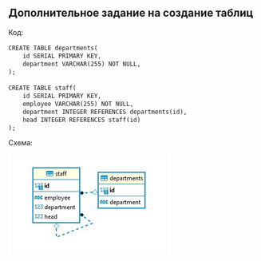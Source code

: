 ## Дополнительное задание на создание таблиц

Код:

```
CREATE TABLE departments(
	id SERIAL PRIMARY KEY,
	department VARCHAR(255) NOT NULL,
);

CREATE TABLE staff(
	id SERIAL PRIMARY KEY,
	employee VARCHAR(255) NOT NULL,
	department INTEGER REFERENCES departments(id),
	head INTEGER REFERENCES staff(id)
);
```

Схема:

![](/staff.jpg)